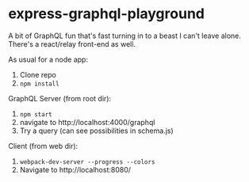 # express-graphql-playground

A bit of GraphQL fun that's fast turning in to a beast I can't leave alone. There's a react/relay front-end as well.

As usual for a node app:

1. Clone repo
2. ```npm install```

GraphQL Server (from root dir):

1. ```npm start```
2. navigate to http://localhost:4000/graphql
3. Try a query (can see possibilities in schema.js)

Client (from web dir):

1. ```webpack-dev-server --progress --colors```
2. Navigate to http://localhost:8080/
